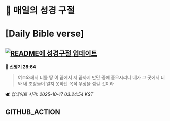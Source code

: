 # 🙏 매일의 성경 구절
# [Daily Bible verse]
## [![README에 성경구절 업데이트](https://github.com/DONGSUKA/first_test/actions/workflows/update-readme-bible.yml/badge.svg)](https://github.com/DONGSUKA/first_test/actions/workflows/update-readme-bible.yml)
<!-- START_BIBLE_VERSE -->
📖 **신명기 28:64**
> 여호와께서 너를 땅 이 끝에서 저 끝까지 만민 중에 흩으시리니 네가 그 곳에서 너와 네 조상들이 알지 못하던 목석 우상을 섬길 것이라

🕊️ _업데이트 시각: 2025-10-17 03:24:54 KST_
  <!-- END_BIBLE_VERSE -->
## GITHUB_ACTION
